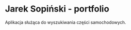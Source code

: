 <h1>Jarek Sopiński - portfolio</h1>

<p>Aplikacja służąca do wyszukiwania części samochodowych.</p>
